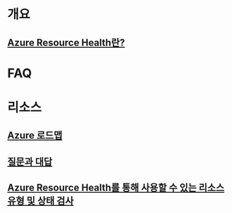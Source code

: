 # 개요
## [Azure Resource Health란?](resource-health-overview.md)
# FAQ
# 리소스
## [Azure 로드맵](https://azure.microsoft.com/roadmap/)
## [질문과 대답](resource-health-faq.md)
## [Azure Resource Health를 통해 사용할 수 있는 리소스 유형 및 상태 검사](resource-health-checks-resource-types.md)
